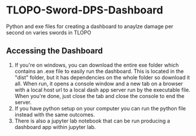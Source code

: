 # TLOPO-Sword-DPS-Dashboard
Python and exe files for creating a dashboard to anaylze damage per second on varies swords in TLOPO

## Accessing the Dashboard

1. If you're on windows, you can download the entire exe folder which contains an .exe file to easily run the dashboard. This is located in the "dist" folder, but it has dependencies on the whole folder so download it all. When run, it opens a console window and a new tab on a browser with a local host url to a local dash app server run by the executable file. When you're done, just close the tab and close the console to end the server.
2. If you have python setup on your computer you can run the python file instead with the same outcomes.
3. There is also a jupyter lab notebook that can be run producing a dashboard app within jupyter lab.
